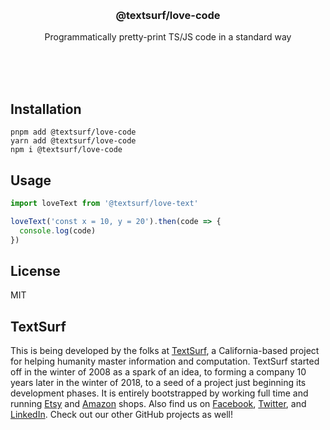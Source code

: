 <br/>
<br/>
<br/>
<br/>
<br/>
<br/>
<br/>

<h3 align='center'>@textsurf/love-code</h3>
<p align='center'>
  Programmatically pretty-print TS/JS code in a standard way
</p>

<br/>
<br/>
<br/>

## Installation

```
pnpm add @textsurf/love-code
yarn add @textsurf/love-code
npm i @textsurf/love-code
```

## Usage

```ts
import loveText from '@textsurf/love-text'

loveText('const x = 10, y = 20').then(code => {
  console.log(code)
})
```

## License

MIT

## TextSurf

This is being developed by the folks at [TextSurf](https://text.surf), a
California-based project for helping humanity master information and
computation. TextSurf started off in the winter of 2008 as a spark of an
idea, to forming a company 10 years later in the winter of 2018, to a
seed of a project just beginning its development phases. It is entirely
bootstrapped by working full time and running
[Etsy](https://etsy.com/shop/textsurf) and
[Amazon](https://www.amazon.com/s?rh=p_27%3AMount+Build) shops. Also
find us on [Facebook](https://www.facebook.com/textsurf),
[Twitter](https://twitter.com/_textsurf), and
[LinkedIn](https://www.linkedin.com/company/textsurf). Check out our
other GitHub projects as well!
